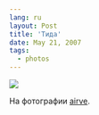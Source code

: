 ```yaml
---
lang: ru
layout: Post
title: 'Тида'
date: May 21, 2007
tags:
  - photos
---
```


![](/images/blog/Sapegin-Artem-20D-2007-05-19-338-3831.jpg)

На фотографии [airve](http://airve.livejournal.com/).
